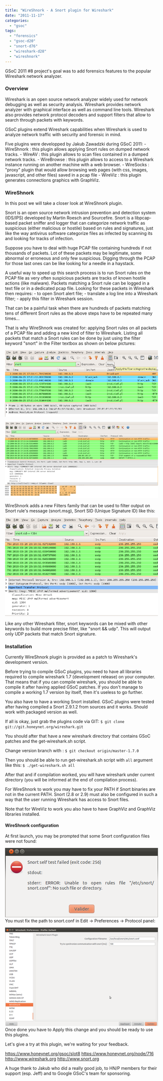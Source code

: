 ```yaml
---
title: "WireShnork - A Snort plugin for Wireshark"
date: "2011-11-17"
categories: 
  - "gsoc"
tags: 
  - "forensics"
  - "gsoc-d20"
  - "snort-d76"
  - "wireshark-d28"
  - "wireshnork"
---
```


GSoC 2011 #8 project's goal was to add forensics features to the popular Wireshark network analyzer.

### Overview

Wireshark is an open source network analyzer widely used for network debugging as well as security analysis. Wireshark provides network analyzer with graphical interface as well as command line tools. Wireshark also provides network protocol decoders and support filters that allow to search through packets with keywords.

GSoC plugins extend Wireshark capabilities when Wireshark is used to analyze network traffic with security and forensic in mind.

Five plugins were developped by Jakub Zawadzki during GSoC 2011: - WireShnork : this plugin allows applying Snort rules on dumped network tracks. - WireAV : this plugin allows to scan files contained in a dumped network tracks. - WireBrowse : this plugin allows to access to a Wireshark instance running on another machine with a web browser. - WireSocks : "proxy" plugin that would allow browsing web pages (with css, images, javascript, and other files) saved in a pcap file - WireViz : this plugin generates connections graphics with GraphViz.

### WireShnork

In this post we will take a closer look at WireShnork plugin.

Snort is an open source network intrusion prevention and detection system (IDS/IPS) developed by Martin Roesch and Sourcefire. Snort is a libpcap-based packet sniffer and logger that can categorize network traffic as suspicious (either malicious or hostile) based on rules and signatures, just like the way antivirus software categorize files as infected by scanning its and looking for tracks of infection.

Suppose you have to deal with huge PCAP file containing hundreds if not thousands of packets. Lot of these packets may be legitimate, some abnormal or erroneous and only few suspicious. Digging through the PCAP for those last ones can be like looking for a needle in a haystack.

A useful way to speed up this search process is to run Snort rules on the PCAP file as very often suspicious packets are tracks of known hostile actions (like malware). Packets matching a Snort rule can be logged in a text file or in a dedicated pcap file. Looking for these packets in Wireshark then requires: - to open Snort alert file; - translate a log line into a Wireshark filter; - apply this filter in Wireshark session.

That can be a painful task when there are hundreds of packets matching tens of different Snort rules as the above steps have to be repeated many times...

That is why WireShnork was created for: applying Snort rules on all packets of a PCAP file and adding a new kind of filter to Wireshark. Listing all packets that match a Snort rules can be done by just using the filter keyword "snort" in the Filter textbox as shown on below pictures:

![](images/drupal_image_789.png)

![](images/drupal_image_787.png)

WireShnork adds a new Filters family that can be used to filter output on Snort rule's message (snort.msg), Snort SID (Unique Signature ID) like this:

![](images/drupal_image_788.png)

Like any other Wireshark filter, snort keywords can be mixed with other keywords to build more precise filter, like "snort && udp". This will output only UDP packets that match Snort signature.

### Installation

Currently WireShnork plugin is provided as a patch to Wireshark's development version.

Before trying to compile GSoC plugins, you need to have all libraries required to compile wireshark 1.7 (development release) on your computer. That means that if you can compile wireshark, you should be able to compile it after having applied GSoC patches. If you don't manage to compile a working 1.7 version by itself, then it's useless to go further.

You also have to have a working Snort installed. GSoC plugins were tested after having compiled a Snort 2.9.1.2 from sources and it works. Should work with packaged version as well.

If all is okay, just grab the plugins code via GIT: `$ git clone git://git.honeynet.org/wireshark.git`

You should after that have a new wireshark directory that contains GSoC patches and the get-wireshark.sh script.

Change version branch with : `$ git checkout origin/master-1.7.0`

Then you should be able to run get-wireshark.sh script with `all` argument like this: `$ ./get-wireshark.sh all`

After that and if compilation worked, you will have wireshark under current directory (you will be informed at the end of compilation process).

For WireShnork to work you may have to fix your PATH if Snort binaries are not in the current PATH. Snort (2.8 or 2.9) must also be configured in such a way that the user running Wireshark has access to Snort files.

Note that for WireViz to work you also have to have GraphViz and GraphViz libraries installed.

#### WireShnork configuration

At first launch, you may be prompted that some Snort configuration files were not found:

![](images/drupal_image_791.png) You must fix the path to snort.conf in Edit -> Preferences -> Protocol panel:

![](images/drupal_image_792.png) Once done you have to Apply this change and you should be ready to use this plugins.

Let's give a try at this plugin, we're waiting for your feedback.

https://www.honeynet.org/gsoc/slot8 https://www.honeynet.org/node/716 http://www.wireshark.org http://www.snort.org

A huge thank to Jakub who did a really good job, to HN/P members for their support (esp. Jeff) and to Google GSoC's team for sponsoring.
